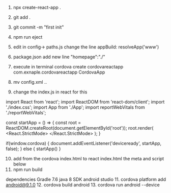 
1. npx create-react-app .
2. git add .
3. git commit -m "first init"
4. npm run eject
5. edit in config-> paths.js 
change the line
appBuild: resolveApp('www')

6. package.json add new line
"homepage":"./"

7. execute in terminal
cordova create cordovareactapp com.exnaple.cordovareactapp CordovaApp

8. mv config.xml ..
9. change the index.js in react for this

import React from 'react';
import ReactDOM from 'react-dom/client';
import './index.css';
import App from './App';
import reportWebVitals from './reportWebVitals';

const startApp = () => {
  const root = ReactDOM.createRoot(document.getElementById('root'));
  root.render(
    <React.StrictMode>
      <App />
    </React.StrictMode>
  );
}

if(window.cordova) {
  document.addEventListener('deviceready', startApp, false);
} else {
  startApp()
}



10. add from the cordova index.html to react index.html the meta and script below
11. npm run build

dependencies  Gradle 7.6
 java 8
 SDK android studio
11. cordova platform add android@9.1.0
12. cordova build android
13. cordova run android --device

